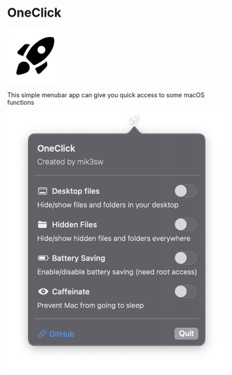 # OneClick

![](128x128logo.png)


This simple menubar app can give you quick access to some macOS functions

![](screen.png)


